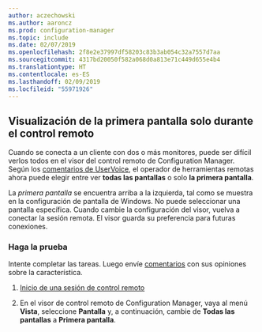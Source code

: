 ```yaml
---
author: aczechowski
ms.author: aaroncz
ms.prod: configuration-manager
ms.topic: include
ms.date: 02/07/2019
ms.openlocfilehash: 2f8e2e37997df58203c83b3ab054c32a7557d7aa
ms.sourcegitcommit: 4317bd20050f582a068d0a813e71c449d655e4b4
ms.translationtype: HT
ms.contentlocale: es-ES
ms.lasthandoff: 02/09/2019
ms.locfileid: "55971926"
---
```

## <a name="bkmk_rcmulti"></a> Visualización de la primera pantalla solo durante el control remoto
<!--3231732-->

Cuando se conecta a un cliente con dos o más monitores, puede ser difícil verlos todos en el visor del control remoto de Configuration Manager. Según los [comentarios de UserVoice](https://configurationmanager.uservoice.com/forums/300492-ideas/suggestions/34609915-use-sccm-to-remote-control-multiple-monitors), el operador de herramientas remotas ahora puede elegir entre ver **todas las pantallas** o solo **la primera pantalla**. 

La *primera pantalla* se encuentra arriba a la izquierda, tal como se muestra en la configuración de pantalla de Windows. No puede seleccionar una pantalla específica. Cuando cambie la configuración del visor, vuelva a conectar la sesión remota. El visor guarda su preferencia para futuras conexiones. 


### <a name="try-it-out"></a>Haga la prueba

Intente completar las tareas. Luego envíe [comentarios](/sccm/core/understand/find-help#product-feedback) con sus opiniones sobre la característica.

1. [Inicio de una sesión de control remoto](/sccm/core/clients/manage/remote-control/remotely-administer-a-windows-client-computer)  

2. En el visor de control remoto de Configuration Manager, vaya al menú **Vista**, seleccione **Pantalla** y, a continuación, cambie de **Todas las pantallas** a **Primera pantalla**.  

